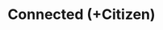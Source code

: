 ---
layout: post
title:  "Connected (+Citizen)"
tags: "data web native visualization"
thumb: blank-wide.jpg
desc: "A visualization of the future of the connected car"
style: wide-last
---